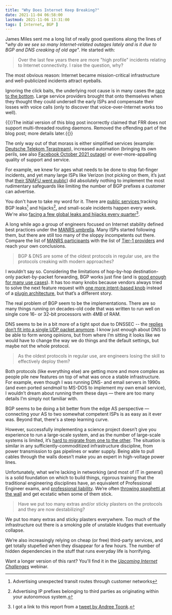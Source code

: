 ```yaml
---
title: "Why Does Internet Keep Breaking?"
date: 2021-11-04 06:58:00
lastmod: 2021-11-06 13:31:00
tags: [ Internet, BGP ]
---
```

James Miles sent me a long list of really good questions along the lines of "_why do we see so many Internet-related outages lately and is it due to BGP and DNS creaking of old age_". He started with:

> Over the last few years there are more "high profile" incidents relating to Internet connectivity. I raise the question, why?

The most obvious reason: Internet became mission-critical infrastructure and well-publicized incidents attract eyeballs.

Ignoring the click baits, the underlying root cause is in many cases the [race to the bottom](https://en.wikipedia.org/wiki/Race_to_the_bottom). Large service providers brought that onto themselves when they thought they could undersell the early ISPs and compensate their losses with voice calls (only to discover that voice-over-Internet works too well).

<!--more-->
{{<note info>}}The initial version of this blog post incorrectly claimed that FRR does not support multi-threaded routing daemons. Removed the offending part of the blog post; more details later.{{</note>}}

The only way out of that morass is either simplified services (example: [Deutsche Telekom Terastream](/2013/11/deutsche-telekom-terastream-designed.html)), increased automation (bringing its own perils, see also [Facebook October 2021 outage](/2021/10/circular-dependencies-considered-harmful.html)) or ever-more-appalling quality of support and service.

For example, we knew for ages what needs to be done to stop fat-finger incidents, and yet many large ISPs like Verizon (not picking on them, it’s just that [their SNAFU went public](/2019/07/rant-some-internet-service-providers.html)) did absolutely nothing to implement the most rudimentary safeguards like limiting the number of BGP prefixes a customer can advertise. 

You don't have to take my word for it. There are [public services ](https://twitter.com/Qrator_Radar) tracking BGP leaks[^BL] and hijacks[^BH], and small-scale incidents happen every week. We're also [facing a few global leaks and hijacks every quarter](https://blog.qrator.net/en/q3-2021-ddos-attacks-and-bgp-incidents_146/)[^HT_AT].

[^BL]: Advertising unexpected transit routes through customer networks

[^BH]: Advertising IP prefixes belonging to third parties as originating within your autonomous system.

[^HT_AT]: I got a link to this report from a [tweet by Andree Toonk](https://twitter.com/atoonk/status/1451220431764017155).

A long while ago a group of engineers focused on Internet stability defined best practices under the [MANRS umbrella](https://www.manrs.org/). Many ISPs started following them, but there are still too many of the sloppy incompetents out there. Compare the list of [MANRS participants](https://www.manrs.org/isps/participants/) with the list of [Tier-1 providers](https://en.wikipedia.org/wiki/Tier_1_network) and reach your own conclusions.

> BGP & DNS are some of the oldest protocols in regular use, are the protocols creaking with modern approaches?

I wouldn’t say so. Considering the limitations of hop-by-hop destination-only packet-by-packet forwarding, BGP works just fine (and is [good enough for many use cases](https://homepages.dcc.ufmg.br/~cunha/papers/arnold19hotnets-bgp.pdf)). It has too many knobs because vendors always tried to solve the next feature request with [one more intent-based knob](/2018/01/bgp-route-selection-failure-of-intent.html) instead of a [plugin architecture](/2020/11/pluginized-protocols.html), but that’s a different story.

The real problem of BGP seem to be the implementations. There are so many things running on decades-old code that was written to run well on single core 16- or 32-bit processors with 4MB of RAM. 

<!--
For example, FRR still can't use more than a single thread (and thus a single CPU core) per daemon. Straight from [FRR documentation](http://docs.frrouting.org/projects/dev-guide/en/latest/process-architecture.html) (as of early November 2021):

---

_As FRR is deployed at larger scales and gains ever more features, each adding to the overall processing workload, we are approaching the saturation point for a single thread per daemon. In light of this, there are ongoing efforts to introduce multithreading to various components of FRR_

---
-->
DNS seems to be in a bit more of a tight spot due to DNSSEC -- the [replies don’t fit into a single UDP packet anymore](https://www.potaroo.net/ispcol/2021-10/rsa.html). I know just enough about DNS to be able to form wrong opinions, but from where I’m sitting it looks like we would have to change the way we do things and the default settings, but maybe not the whole protocol.

> As the oldest protocols in regular use, are engineers losing the skill to effectively deploy them?

Both protocols (like everything else) are getting more and more complex as people pile new features on top of what was once a stable infrastructure. For example, even though I was running DNS- and email servers in 1990s (and even ported _sendmail_ to MS-DOS to implement my own email service), I wouldn’t dream about running them these days — there are too many details I’m simply not familiar with.

BGP seems to be doing a bit better from the edge AS perspective — connecting your AS to two somewhat competent ISPs is as easy as it ever was. Beyond that, there's a steep learning curve.

However, successfully implementing a science project doesn’t give you experience to run a large-scale system, and as the number of large-scale systems is limited, it’s [hard to migrate from one to the other](/2018/12/bifurcation-of-knowledge.html). The situation is similar in any sufficiently-commoditized infrastructure discipline, from power transmission to gas pipelines or water supply. Being able to pull cables through the walls doesn’t make you an expert in high-voltage power lines.

Unfortunately, what we’re lacking in networking (and most of IT in general) is a solid foundation on which to build things, rigorous training that the traditional engineering disciplines have, an equivalent of Professional Engineer exams, and [professional liability](/2021/10/worth-reading-professional-liability.html). We’re often [throwing spaghetti at the wall](https://archive.psg.com/051000.sigcomm-ivtf.pdf) and get ecstatic when some of them stick.

> Have we put too many extras and/or sticky plasters on the protocols and they are now destabilizing?

We put too many extras and sticky plasters everywhere. Too much of the infrastructure out there is a smoking pile of unstable kludges that eventually collapse.

We’re also increasingly relying on cheap (or free) third-party services, and get totally stupefied when they disappear for a few hours. The number of hidden dependencies in the stuff that runs everyday life is horrifying.

Want a longer version of this rant? You'll find it in the _[Upcoming Internet Challenges](https://www.ipspace.net/Upcoming_Internet_Challenges)_ webinar.
